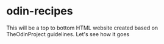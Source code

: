 # odin-recipes
This will be a top to bottom HTML website created based on TheOdinProject guidelines. Let's see how it goes